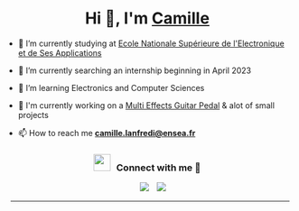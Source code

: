 <h1 align="center">Hi 👋, I'm <a href="https://100rabhcsmc.github.io/Me.io/" target="blank">
Camille</a></h1>


- 🔭 I’m currently studying at  <a href="https://www.ensea.fr/fr" target="blank">Ecole Nationale Supérieure de l'Electronique et de Ses Applications</a>

- 🌱 I’m currently searching an internship beginning in April 2023

- 🌱 I’m learning Electronics and Computer Sciences

- 📝 I'm currently working on a [Multi Effects Guitar Pedal](https://github.com/lucacros/2324_Projet2A_PedaleGuitare) & alot of small projects

- 📫 How to reach me **camille.lanfredi@ensea.fr**


<h3 align="center" > <img src="https://media.giphy.com/media/iY8CRBdQXODJSCERIr/giphy.gif" width="30" height="30" style="margin-right: 10px;">Connect with me 🤝 </h3>

<p align="center">

 <div align="center"  class="icons-social" style="margin-left: 10px;">
        <a style="margin-left: 10px;"  target="_blank" href="https://www.linkedin.com/in/camille-lanfredi-461030229/">
			<img src="https://img.icons8.com/doodle/40/000000/linkedin--v2.png"></a>
        <a style="margin-left: 10px;" target="_blank" href="https://github.com/Ellimaaac/Ellimaaac">
		<img src="https://img.icons8.com/doodle/40/000000/github--v1.png"></a>
</p>


---
